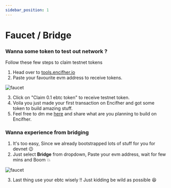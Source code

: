 ```yaml
---
sidebar_position: 1
---
```


# Faucet / Bridge

### Wanna some token to test out network ?

Follow these few steps to claim testnet tokens

1. Head over to [tools.encifher.io](https://tools.encifher.io)
2. Paste your favourite evm address to receive tokens.

<img src="http://localhost:3000/img/faucet.png" alt="faucet" />

3. Click on "Claim 0.1 ebtc token" to receive testnet token.
4. Voila you just made your first transaction on Encifher and got some token to build amazing stuff.
5. Feel free to dm me [here](https://t.me/@creator5923) and share what are you planning to build on Encifher.

### Wanna experience from bridging 

1. It's too easy, Since we already bootstrapped lots of stuff for you for devnet 😉
2. Just select **Bridge** from dropdown, Paste your evm address, wait for few mins and Boom 💥

<img src="http://localhost:3000/img/bridge.png" alt="faucet" />

3. Last thing use your ebtc wisely !! Just kidding be wild as possible 😆